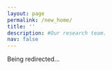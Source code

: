```yaml
---
layout: page
permalink: /new_home/
title: ''
description: #Our research team.
nav: false
---
```


Being redirected...

<script>
location.replace("https://ina.kaist.ac.kr");
</script>